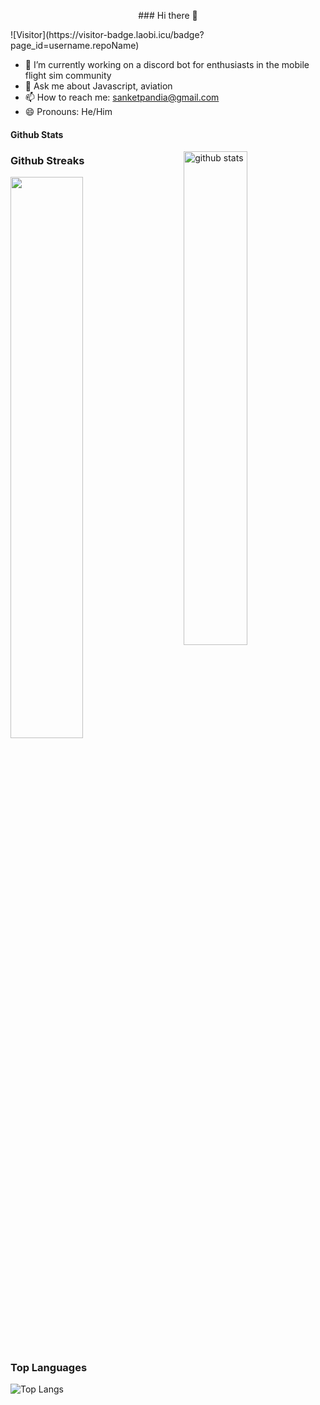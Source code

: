 <p align="center">
 ### Hi there 👋
</p>
![Visitor](https://visitor-badge.laobi.icu/badge?page_id=username.repoName)

- 🔭 I’m currently working on a discord bot for enthusiasts in the mobile flight sim community
- 💬 Ask me about Javascript, aviation
- 📫 How to reach me: sanketpandia@gmail.com
- 😄 Pronouns: He/Him

#### Github Stats
<img src="https://github-readme-stats.vercel.app/api?username=sanketpandia&show_icons=true&theme=gotham" alt="github stats" width="45%" align="right"/>

### Github Streaks
<img src="https://github-readme-streak-stats.herokuapp.com/?user=sanketpandia&theme=dark" width="48%" >

### Top Languages
 ![Top Langs](https://github-readme-stats.vercel.app/api/top-langs/?username=sanketpandia&layout=compact)
